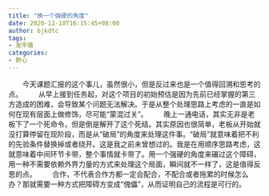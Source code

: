 ```yaml
---
title: "换一个强硬的角度"
date: 2020-12-10T16:15:45+08:00
author: bjkdtc
tags:
- 发牢骚
categories:
- 野心
---
```


　　今天课题汇报的这个事儿，虽然很小，但是反过来也是一个值得回溯和思考的点。
　　从早上接到任务起，对这个项目的初始预估是因为先前已经掌握的第三方造成的困难，会导致某个问题无法解决。于是从整个处理思路上考虑的一直是如何在现有层面上做修饰，尽可能“蒙混过关”。
　　晚上一通电话，其实无非是老板下了一个死命令，但是倒是解开了这个死结。其实原因也很简单，老板从开始就没打算停留在现阶段，而是从“破局”的角度来处理这件事。“破局”就意味着把不利的先验条件替换掉或者绕开。这是我之前未曾想过的。我是在用顺序思路考虑，这就意味着中间环节卡带，整个事情就卡带了。用一个强硬的角度来碾过这个障碍，用一种不需要依赖外界力量的方式来处理这个局面，瞬间就不一样了，这是值得反思的点。
　　合作，不代表合作方都一定会配合，不配合或者拖累的时候怎么办？那就需要一种方式把障碍方变成“傀儡”，从而证明自己的流程是可行的。